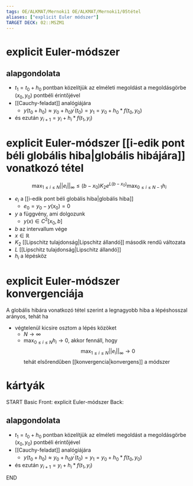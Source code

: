 ```yaml
---
tags: OE/ALKMAT/Mernoki1 OE/ALKMAT/Mernoki1/05tétel 
aliases: ["explicit Euler módszer"]
TARGET DECK: 02::MSZM1
---
```

# explicit Euler-módszer
## alapgondolata
- $t_1 = t_0 + h_0$ pontban közelítjük az elméleti megoldást a megoldásgörbe $(x_0,y_0)$ pontbéli érintőjével
- [[Cauchy-feladat]] analógiájára
	- $y(t_0 + h_0) \approx y_0 + h_0y^\prime(t_0) = y_1 = y_0 + h_0 * f(t_0, y_0)$
- és ezután $y_{i+1} = y_i + h_i*f(t_1, y_i)$

# explicit Euler-módszer [[i-edik pont béli globális hiba|globális hibájára]] vonatkozó tétel
$$\max_{1 \le i \le N} ||e_i||_\infty \le (b - x_0) K_2 e^{L(b-x_0)} \max_{0 \le i \le N-1} h_i $$
- $e_i$ a [[i-edik pont béli globális hiba|globális hiba]]
	- $e_0 = y_0 - y(x_0) = 0$
- $y$ a függvény, ami dolgozunk
	- $y(x) \in C^2 [x_0, b]$
- $b$ az intervallum vége
- $x \in \mathbb{R}$
- $K_2$ [[Lipschitz tulajdonság|Lipschitz állandó]] második rendű változata
- $L$ [[Lipschitz tulajdonság|Lipschitz állandó]]
- $h_i$ a lépésköz

# explicit Euler-módszer konvergenciája
A globális hibára vonatkozó tétel szerint a legnagyobb hiba a lépéshosszal arányos, tehát ha
- végtelenül kicsire osztom a lépés közöket
	- $N \to \infty$
	- $\max_{0 \le i \le N} h_i \to 0$,
akkor fennáll, hogy
$$\max_{1 \le i \le N}||e_i||_\infty \to 0$$
tehát elsőrendűben [[konvergencia|konvergens]] a módszer

# kártyák
START
Basic
Front:
explicit Euler-módszer
Back:
## alapgondolata
- $t_1 = t_0 + h_0$ pontban közelítjük az elméleti megoldást a megoldásgörbe $(x_0,y_0)$ pontbéli érintőjével
- [[Cauchy-feladat]] analógiájára
	- $y(t_0 + h_0) \approx y_0 + h_0y^\prime(t_0) = y_1 = y_0 + h_0 * f(t_0, y_0)$
- és ezután $y_{i+1} = y_i + h_i*f(t_1, y_i)$
<!--ID: 1686769730574-->
END